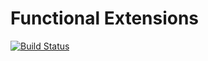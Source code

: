 # Functional Extensions

[![Build Status](https://mzelasko.visualstudio.com/Shared/_apis/build/status/maciejzelasko.FunctionalExtensions?branchName=develop)](https://mzelasko.visualstudio.com/Shared/_build/latest?definitionId=2&branchName=develop)

